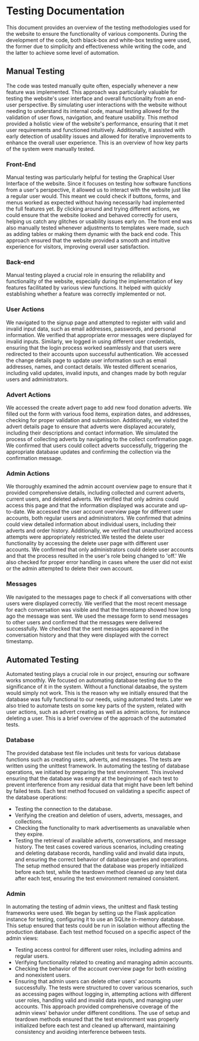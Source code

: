 # Testing Documentation

This document provides an overview of the testing methodologies used for the website to ensure the functionality of 
various components. During the development of the code, both black-box and white-box testing were used, the former due to 
simplicity and effectiveness while writing the code, and the latter to achieve some level of automation.


## Manual Testing

The code was tested manually quite often, especially whenever a new feature was implemented.
This approach was particularly valuable for testing the website's user interface and overall functionality from an end-user 
perspective. By simulating user interactions with the website without needing to understand its internal code, manual testing 
allowed for the validation of user flows, navigation, and feature usability. This method provided a holistic view of the website's
performance, ensuring that it met user requirements and functioned intuitively. Additionally, it assisted with early
detection of usability issues and allowed for iterative improvements to enhance the overall user experience. This is an
overview of how key parts of the system were manually tested.

### Front-End 

Manual testing was particularly helpful for testing the Graphical User Interface of the website. Since it focuses
on testing how software functions from a user's perspective, it allowed us to interact with the website just like a regular user would. 
This meant we could check if buttons, forms, and menus worked as expected without having necessarily had implemented the full features yet.
By clicking around and trying different actions, we could ensure that the website looked and behaved correctly for users, helping us catch any glitches 
or usability issues early on. The front end was also manually tested whenever adjustments to templates were made, such as adding tables or making 
them dynamic with the back end code. This approach ensured that the website provided a smooth and intuitive experience for visitors, improving overall user satisfaction.


### Back-end
Manual testing played a crucial role in ensuring the reliability and functionality of the website, especially during the implementation 
of key features facilitated by various view functions. It helped with quickly establishing whether a feature was correctly implemented or not.

### User Actions

We navigated to the signup page and attempted to register with valid and invalid input data, such as email addresses, passwords, and personal information.
We verified that appropriate error messages were displayed for invalid inputs. Similarly, we logged in using different user credentials, ensuring that the 
login process worked seamlessly and that users were redirected to their accounts upon successful authentication. We accessed the change details page to update
user information such as email addresses, names, and contact details. We tested different scenarios, including valid updates, invalid inputs, and changes made 
by both regular users and administrators. 

### Advert Actions

We accessed the create advert page to add new food donation adverts. We filled out the form with various food items, expiration dates, and addresses,
checking for proper validation and submission. Additionally, we visited the advert details page to ensure that adverts were displayed accurately,
including their descriptions and contact information. We simulated the process of collecting adverts by navigating to the collect confirmation page. 
We confirmed that users could collect adverts successfully, triggering the appropriate database updates and confirming 
the collection via the confirmation message.

### Admin Actions
We thoroughly examined the admin account overview page to ensure that it provided comprehensive details, including collected and current adverts,
current users, and deleted adverts. We verified that only admins could access this page and that the information displayed was accurate and up-to-date.
We accessed the user account overview page for different user accounts, both regular users and administrators. We confirmed 
that admins could view detailed information about individual users, including their adverts and order history. Additionally, we verified that unauthorized 
access attempts were appropriately restricted.We tested the delete user functionality by accessing the delete user page with different user accounts. 
We confirmed that only administrators could delete user accounts and that the process resulted in the user's role being changed to 'off.' We also checked 
for proper error handling in cases where the user did not exist or the admin attempted to delete their own account.

### Messages

We navigated to the messages page to check if all conversations with other users were displayed correctly. We verified that the most 
recent message for each conversation was visible and that the timestamp showed how long ago the message was sent. 
We used the message form to send messages to other users and confirmed that the messages were delivered successfully. 
We checked that the sent messages appeared in the conversation history and that they were displayed with the correct timestamp.

## Automated Testing
Automated testing plays a crucial role in our project, ensuring our software works smoothly. We focused on automating 
database testing due to the significance of it in the system. Without a functional dataabse, the system would simply not work.
This is the reason why we initially ensured that the database was fully functional to our needs, using automated tests.
Later we also tried to automate tests on some key parts of the system, related with user actions, such as advert creating 
as well as admin actions, for instance deleting a user. This is a brief overview of the approach of the automated tests.

### Database
The provided database test file includes unit tests for various database functions such as creating users, adverts, and messages. 
The tests are written using the unittest framework. In automating the testing of database operations, we initiated by preparing the 
test environment. This involved ensuring that the database was empty at the beginning of each test to prevent interference from any 
residual data that might have been left behind by failed tests. 
Each test method focused on validating a specific aspect of the database operations:
- Testing the connection to the database.
- Verifying the creation and deletion of users, adverts, messages, and collections.
- Checking the functionality to mark advertisements as unavailable when they expire.
- Testing the retrieval of available adverts, conversations, and message history.
The test cases covered various scenarios, including creating and deleting database records, handling valid and invalid data inputs,
and ensuring the correct behavior of database queries and operations. The setup method ensured that the database was properly 
initialized before each test, while the teardown method cleaned up any test data after each test, ensuring the test environment remained consistent.

### Admin

In automating the testing of admin views, the unittest and flask testing frameworks were used. We began by setting up the Flask application instance for testing,
configuring it to use an SQLite in-memory database. This setup ensured that tests could be run in isolation without affecting the production database.
Each test method focused on a specific aspect of the admin views:
- Testing access control for different user roles, including admins and regular users.
- Verifying functionality related to creating and managing admin accounts.
- Checking the behavior of the account overview page for both existing and nonexistent users.
- Ensuring that admin users can delete other users' accounts successfully.
The tests were structured to cover various scenarios, such as accessing pages without logging in, attempting actions with different user roles, 
handling valid and invalid data inputs, and managing user accounts. This approach provided comprehensive coverage of the admin views' behavior 
under different conditions. The use of setup and teardown methods ensured that the test environment was properly initialized 
before each test and cleaned up afterward, maintaining consistency and avoiding interference between tests. 

